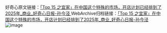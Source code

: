 好奇心原文链接：[「Top 15 之宜家」在中国这个特殊的市场，开店计划已经排到了2025年_商业_好奇心日报-孙今泾 ](https://www.qdaily.com/articles/9550.html)
WebArchive归档链接：[「Top 15 之宜家」在中国这个特殊的市场，开店计划已经排到了2025年_商业_好奇心日报-孙今泾 ](http://web.archive.org/web/20170929164650/http://www.qdaily.com:80/articles/9550.html)
![image](http://ww3.sinaimg.cn/large/007d5XDply1g3vfo2j0ahj30u08ofnpe)